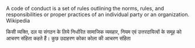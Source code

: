 A code of conduct is a set of rules outlining the norms, rules, and responsibilities or proper practices of an individual party or an organization. Wikipedia

किसी व्यक्ति, दल या संगठन के लिये निर्धारित सामाजिक व्यवहार, नियम एवं उत्तरदायित्वों के समूह को आचरण संहिता कहते हैं। कुछ उदाहरण कोका कोला की आचरण संहिता

